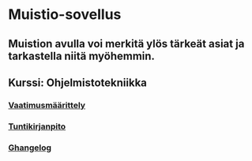 # Muistio-sovellus
## Muistion avulla voi merkitä ylös tärkeät asiat ja tarkastella niitä myöhemmin.


## Kurssi: Ohjelmistotekniikka
### [Vaatimusmäärittely](https://github.com/venlavanhala/ot_harjoitustyo/blob/main/dokumentaatio/vaatimusmaarittely.md)
### [Tuntikirjanpito](https://github.com/venlavanhala/ot_harjoitustyo/blob/main/dokumentaatio/tuntikirjanpito.md)
### [Ghangelog](https://github.com/venlavanhala/ot_harjoitustyo/blob/main/dokumentaatio/changelog.md)

